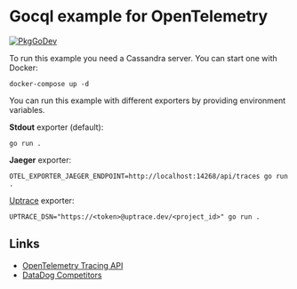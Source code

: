 # Gocql example for OpenTelemetry

[![PkgGoDev](https://pkg.go.dev/badge/go.opentelemetry.io/contrib/instrumentation/github.com/gocql/gocql/otelgocql)](https://pkg.go.dev/go.opentelemetry.io/contrib/instrumentation/github.com/gocql/gocql/otelgocql)

To run this example you need a Cassandra server. You can start one with Docker:

```shell
docker-compose up -d
```

You can run this example with different exporters by providing environment variables.

**Stdout** exporter (default):

```shell
go run .
```

**Jaeger** exporter:

```shell
OTEL_EXPORTER_JAEGER_ENDPOINT=http://localhost:14268/api/traces go run .
```

[Uptrace](https://github.com/middleware-labs/uptrace/) exporter:

```shell
UPTRACE_DSN="https://<token>@uptrace.dev/<project_id>" go run .
```

## Links

- [OpenTelemetry Tracing API](https://uptrace.dev/opentelemetry/go-tracing.html)
- [DataDog Competitors](https://uptrace.dev/blog/datadog-competitors.html)
